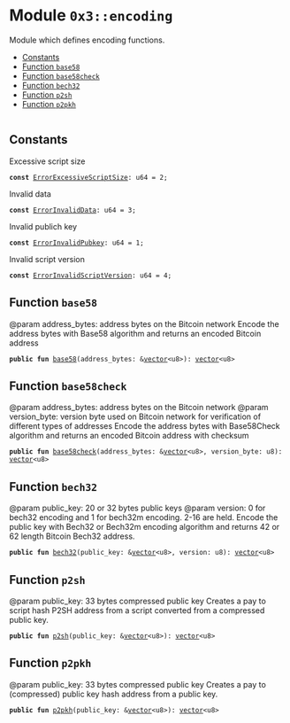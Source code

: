 
<a name="0x3_encoding"></a>

# Module `0x3::encoding`

Module which defines encoding functions.


-  [Constants](#@Constants_0)
-  [Function `base58`](#0x3_encoding_base58)
-  [Function `base58check`](#0x3_encoding_base58check)
-  [Function `bech32`](#0x3_encoding_bech32)
-  [Function `p2sh`](#0x3_encoding_p2sh)
-  [Function `p2pkh`](#0x3_encoding_p2pkh)


<pre><code></code></pre>



<a name="@Constants_0"></a>

## Constants


<a name="0x3_encoding_ErrorExcessiveScriptSize"></a>

Excessive script size


<pre><code><b>const</b> <a href="encoding.md#0x3_encoding_ErrorExcessiveScriptSize">ErrorExcessiveScriptSize</a>: u64 = 2;
</code></pre>



<a name="0x3_encoding_ErrorInvalidData"></a>

Invalid data


<pre><code><b>const</b> <a href="encoding.md#0x3_encoding_ErrorInvalidData">ErrorInvalidData</a>: u64 = 3;
</code></pre>



<a name="0x3_encoding_ErrorInvalidPubkey"></a>

Invalid publich key


<pre><code><b>const</b> <a href="encoding.md#0x3_encoding_ErrorInvalidPubkey">ErrorInvalidPubkey</a>: u64 = 1;
</code></pre>



<a name="0x3_encoding_ErrorInvalidScriptVersion"></a>

Invalid script version


<pre><code><b>const</b> <a href="encoding.md#0x3_encoding_ErrorInvalidScriptVersion">ErrorInvalidScriptVersion</a>: u64 = 4;
</code></pre>



<a name="0x3_encoding_base58"></a>

## Function `base58`

@param address_bytes: address bytes on the Bitcoin network
Encode the address bytes with Base58 algorithm and returns an encoded Bitcoin address


<pre><code><b>public</b> <b>fun</b> <a href="encoding.md#0x3_encoding_base58">base58</a>(address_bytes: &<a href="">vector</a>&lt;u8&gt;): <a href="">vector</a>&lt;u8&gt;
</code></pre>



<a name="0x3_encoding_base58check"></a>

## Function `base58check`

@param address_bytes: address bytes on the Bitcoin network
@param version_byte: version byte used on Bitcoin network for verification of different types of addresses
Encode the address bytes with Base58Check algorithm and returns an encoded Bitcoin address with checksum


<pre><code><b>public</b> <b>fun</b> <a href="encoding.md#0x3_encoding_base58check">base58check</a>(address_bytes: &<a href="">vector</a>&lt;u8&gt;, version_byte: u8): <a href="">vector</a>&lt;u8&gt;
</code></pre>



<a name="0x3_encoding_bech32"></a>

## Function `bech32`

@param public_key: 20 or 32 bytes public keys
@param version: 0 for bech32 encoding and 1 for bech32m encoding. 2-16 are held.
Encode the public key with Bech32 or Bech32m encoding algorithm and returns 42 or 62 length Bitcoin Bech32 address.


<pre><code><b>public</b> <b>fun</b> <a href="encoding.md#0x3_encoding_bech32">bech32</a>(public_key: &<a href="">vector</a>&lt;u8&gt;, version: u8): <a href="">vector</a>&lt;u8&gt;
</code></pre>



<a name="0x3_encoding_p2sh"></a>

## Function `p2sh`

@param public_key: 33 bytes compressed public key
Creates a pay to script hash P2SH address from a script converted from a compressed public key.


<pre><code><b>public</b> <b>fun</b> <a href="encoding.md#0x3_encoding_p2sh">p2sh</a>(public_key: &<a href="">vector</a>&lt;u8&gt;): <a href="">vector</a>&lt;u8&gt;
</code></pre>



<a name="0x3_encoding_p2pkh"></a>

## Function `p2pkh`

@param public_key: 33 bytes compressed public key
Creates a pay to (compressed) public key hash address from a public key.


<pre><code><b>public</b> <b>fun</b> <a href="encoding.md#0x3_encoding_p2pkh">p2pkh</a>(public_key: &<a href="">vector</a>&lt;u8&gt;): <a href="">vector</a>&lt;u8&gt;
</code></pre>
